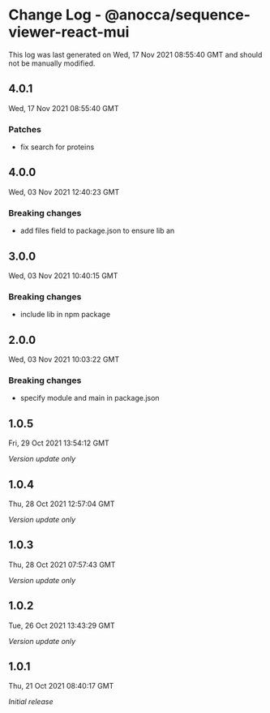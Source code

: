 # Change Log - @anocca/sequence-viewer-react-mui

This log was last generated on Wed, 17 Nov 2021 08:55:40 GMT and should not be manually modified.

## 4.0.1
Wed, 17 Nov 2021 08:55:40 GMT

### Patches

- fix search for proteins

## 4.0.0
Wed, 03 Nov 2021 12:40:23 GMT

### Breaking changes

- add files field to package.json to ensure lib an

## 3.0.0
Wed, 03 Nov 2021 10:40:15 GMT

### Breaking changes

- include lib in npm package

## 2.0.0
Wed, 03 Nov 2021 10:03:22 GMT

### Breaking changes

- specify module and main in package.json

## 1.0.5
Fri, 29 Oct 2021 13:54:12 GMT

_Version update only_

## 1.0.4
Thu, 28 Oct 2021 12:57:04 GMT

_Version update only_

## 1.0.3
Thu, 28 Oct 2021 07:57:43 GMT

_Version update only_

## 1.0.2
Tue, 26 Oct 2021 13:43:29 GMT

_Version update only_

## 1.0.1
Thu, 21 Oct 2021 08:40:17 GMT

_Initial release_

